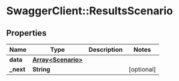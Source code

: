 # SwaggerClient::ResultsScenario

## Properties
Name | Type | Description | Notes
------------ | ------------- | ------------- | -------------
**data** | [**Array&lt;Scenario&gt;**](Scenario.md) |  | 
**_next** | **String** |  | [optional] 


